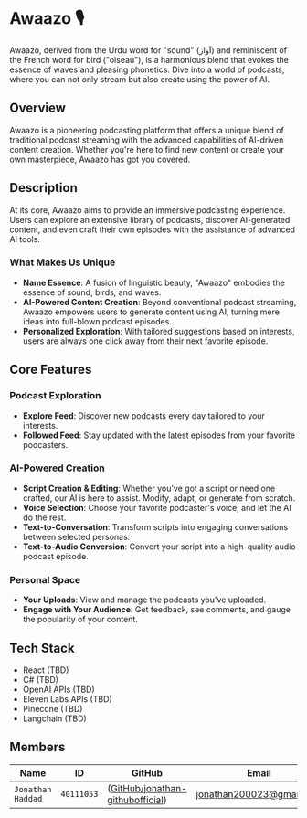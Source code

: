 

# Awaazo 🎙️

Awaazo, derived from the Urdu word for "sound" (آواز) and reminiscent of the French word for bird ("oiseau"), is a harmonious blend that evokes the essence of waves and pleasing phonetics. Dive into a world of podcasts, where you can not only stream but also create using the power of AI.



## Overview

Awaazo is a pioneering podcasting platform that offers a unique blend of traditional podcast streaming with the advanced capabilities of AI-driven content creation. Whether you're here to find new content or create your own masterpiece, Awaazo has got you covered.

## Description

At its core, Awaazo aims to provide an immersive podcasting experience. Users can explore an extensive library of podcasts, discover AI-generated content, and even craft their own episodes with the assistance of advanced AI tools.

### What Makes Us Unique

- **Name Essence**: A fusion of linguistic beauty, "Awaazo" embodies the essence of sound, birds, and waves.
- **AI-Powered Content Creation**: Beyond conventional podcast streaming, Awaazo empowers users to generate content using AI, turning mere ideas into full-blown podcast episodes.
- **Personalized Exploration**: With tailored suggestions based on interests, users are always one click away from their next favorite episode.

## Core Features

### Podcast Exploration
- **Explore Feed**: Discover new podcasts every day tailored to your interests.
- **Followed Feed**: Stay updated with the latest episodes from your favorite podcasters.

### AI-Powered Creation
- **Script Creation & Editing**: Whether you've got a script or need one crafted, our AI is here to assist. Modify, adapt, or generate from scratch.
- **Voice Selection**: Choose your favorite podcaster's voice, and let the AI do the rest.
- **Text-to-Conversation**: Transform scripts into engaging conversations between selected personas.
- **Text-to-Audio Conversion**: Convert your script into a high-quality audio podcast episode.

### Personal Space
- **Your Uploads**: View and manage the podcasts you've uploaded.
- **Engage with Your Audience**: Get feedback, see comments, and gauge the popularity of your content.

## Tech Stack

- React (TBD)
- C# (TBD)
- OpenAI APIs (TBD)
- Eleven Labs APIs (TBD)
- Pinecone (TBD)
- Langchain (TBD)

## Members



|   Name   | ID      | GitHub   | Email  
| ------------- | ------------- | --------    | -------- |
| `Jonathan Haddad`         | `40111053`         | ([GitHub/jonathan-githubofficial](https://github.com/jonathan-githubofficial))   | jonathan200023@gmail.com


